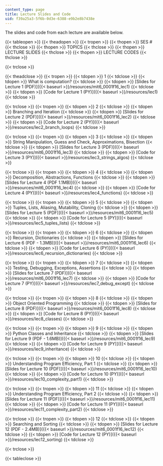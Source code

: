 ```yaml
---
content_type: page
title: Lecture Slides and Code
uid: f39a25a3-5f6b-0d3e-6388-e9b2e8b7438e
---
```


The slides and code from each lecture are available below.

{{< tableopen >}}
{{< theadopen >}}
{{< tropen >}}
{{< thopen >}}
SES #
{{< thclose >}}
{{< thopen >}}
TOPICS
{{< thclose >}}
{{< thopen >}}
LECTURE SLIDES
{{< thclose >}}
{{< thopen >}}
LECTURE CODES
{{< thclose >}}

{{< trclose >}}

{{< theadclose >}}
{{< tropen >}}
{{< tdopen >}}
1
{{< tdclose >}}
{{< tdopen >}}
What is computation?
{{< tdclose >}}
{{< tdopen >}}
[Slides for Lecture 1 (PDF)]({{< baseurl >}}/resources/mit6_0001f16_lec1)
{{< tdclose >}}
{{< tdopen >}}
[Code for Lecture 1 (PY)]({{< baseurl >}}/resources/lec1)
{{< tdclose >}}

{{< trclose >}}
{{< tropen >}}
{{< tdopen >}}
2
{{< tdclose >}}
{{< tdopen >}}
Branching and Iteration
{{< tdclose >}}
{{< tdopen >}}
[Slides for Lecture 2 (PDF)]({{< baseurl >}}/resources/mit6_0001f16_lec2)
{{< tdclose >}}
{{< tdopen >}}
[Code for Lecture 2 (PY)]({{< baseurl >}}/resources/lec2_branch_loops)
{{< tdclose >}}

{{< trclose >}}
{{< tropen >}}
{{< tdopen >}}
3
{{< tdclose >}}
{{< tdopen >}}
String Manipulation, Guess and Check, Approximations, Bisection
{{< tdclose >}}
{{< tdopen >}}
[Slides for Lecture 3 (PDF)]({{< baseurl >}}/resources/mit6_0001f16_lec3)
{{< tdclose >}}
{{< tdopen >}}
[Code for Lecture 3 (PY)]({{< baseurl >}}/resources/lec3_strings_algos)
{{< tdclose >}}

{{< trclose >}}
{{< tropen >}}
{{< tdopen >}}
4
{{< tdclose >}}
{{< tdopen >}}
Decomposition, Abstractions, Functions
{{< tdclose >}}
{{< tdopen >}}
[Slides for Lecture 4 (PDF 1.1MB)]({{< baseurl >}}/resources/mit6_0001f16_lec4)
{{< tdclose >}}
{{< tdopen >}}
[Code for Lecture 4 (PY)]({{< baseurl >}}/resources/lec4_functions)
{{< tdclose >}}

{{< trclose >}}
{{< tropen >}}
{{< tdopen >}}
5
{{< tdclose >}}
{{< tdopen >}}
Tuples, Lists, Aliasing, Mutability, Cloning
{{< tdclose >}}
{{< tdopen >}}
[Slides for Lecture 5 (PDF)]({{< baseurl >}}/resources/mit6_0001f16_lec5)
{{< tdclose >}}
{{< tdopen >}}
[Code for Lecture 5 (PY)]({{< baseurl >}}/resources/lec5_tuples_lists)
{{< tdclose >}}

{{< trclose >}}
{{< tropen >}}
{{< tdopen >}}
6
{{< tdclose >}}
{{< tdopen >}}
Recursion, Dictionaries
{{< tdclose >}}
{{< tdopen >}}
[Slides for Lecture 6 (PDF - 1.3MB)]({{< baseurl >}}/resources/mit6_0001f16_lec6)
{{< tdclose >}}
{{< tdopen >}}
[Code for Lecture 6 (PY)]({{< baseurl >}}/resources/lec6_recursion_dictionaries)
{{< tdclose >}}

{{< trclose >}}
{{< tropen >}}
{{< tdopen >}}
7
{{< tdclose >}}
{{< tdopen >}}
Testing, Debugging, Exceptions, Assertions
{{< tdclose >}}
{{< tdopen >}}
[Slides for Lecture 7 (PDF)]({{< baseurl >}}/resources/mit6_0001f16_lec7)
{{< tdclose >}}
{{< tdopen >}}
[Code for Lecture 7 (PY)]({{< baseurl >}}/resources/lec7_debug_except)
{{< tdclose >}}

{{< trclose >}}
{{< tropen >}}
{{< tdopen >}}
8
{{< tdclose >}}
{{< tdopen >}}
Object Oriented Programming
{{< tdclose >}}
{{< tdopen >}}
[Slides for Lecture 8 (PDF)]({{< baseurl >}}/resources/mit6_0001f16_lec8)
{{< tdclose >}}
{{< tdopen >}}
[Code for Lecture 8 (PY)]({{< baseurl >}}/resources/lec8_classes)
{{< tdclose >}}

{{< trclose >}}
{{< tropen >}}
{{< tdopen >}}
9
{{< tdclose >}}
{{< tdopen >}}
Python Classes and Inheritance
{{< tdclose >}}
{{< tdopen >}}
[Slides for Lecture 9 (PDF - 1.6MB)]({{< baseurl >}}/resources/mit6_0001f16_lec9)
{{< tdclose >}}
{{< tdopen >}}
[Code for Lecture 9 (PY)]({{< baseurl >}}/resources/lec9_inheritance)
{{< tdclose >}}

{{< trclose >}}
{{< tropen >}}
{{< tdopen >}}
10
{{< tdclose >}}
{{< tdopen >}}
Understanding Program Efficiency, Part 1
{{< tdclose >}}
{{< tdopen >}}
[Slides for Lecture 10 (PDF)]({{< baseurl >}}/resources/mit6_0001f16_lec10)
{{< tdclose >}}
{{< tdopen >}}
[Code for Lecture 10 (PY)]({{< baseurl >}}/resources/lec10_complexity_part1)
{{< tdclose >}}

{{< trclose >}}
{{< tropen >}}
{{< tdopen >}}
11
{{< tdclose >}}
{{< tdopen >}}
Understanding Program Efficiency, Part 2
{{< tdclose >}}
{{< tdopen >}}
[Slides for Lecture 11 (PDF)]({{< baseurl >}}/resources/mit6_0001f16_lec11)
{{< tdclose >}}
{{< tdopen >}}
[Code for Lecture 11 (PY)]({{< baseurl >}}/resources/lec11_complexity_part2)
{{< tdclose >}}

{{< trclose >}}
{{< tropen >}}
{{< tdopen >}}
12
{{< tdclose >}}
{{< tdopen >}}
Searching and Sorting
{{< tdclose >}}
{{< tdopen >}}
[Slides for Lecture 12 (PDF - 2.4MB)]({{< baseurl >}}/resources/mit6_0001f16_lec12)
{{< tdclose >}}
{{< tdopen >}}
[Code for Lecture 12 (PY)]({{< baseurl >}}/resources/lec12_sorting)
{{< tdclose >}}

{{< trclose >}}

{{< tableclose >}}